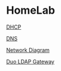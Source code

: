 # HomeLab

[DHCP](HomeLab%2022bb8f4a96a34d5bac35459699217479/DHCP%200146ced92d6f4383bbd6b6dceceed213.md)

[DNS](HomeLab%2022bb8f4a96a34d5bac35459699217479/DNS%20220862c325ff4d82823d7a02e5a6d1cb.md)

[Network Diagram](HomeLab%2022bb8f4a96a34d5bac35459699217479/Network%20Diagram%20b9d86a3dd4134fc6a7a4d29034642abd.md)

[Duo LDAP Gateway](HomeLab%2022bb8f4a96a34d5bac35459699217479/Duo%20LDAP%20Gateway%20a1c5e525dfcc4477a25c8fc0af8c9cb0.md)